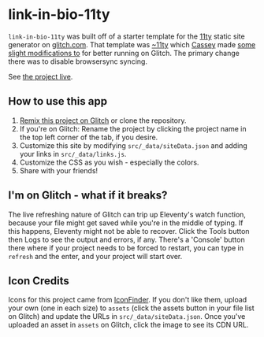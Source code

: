# link-in-bio-11ty

`link-in-bio-11ty` was built off of a starter template for the [11ty](https://11ty.io) static site generator on [glitch.com](https://glitch.com). That template was [~11ty](https://glitch.com/~11ty) which [Cassey](https://glitch.com/@cassey) made [some slight modifications to](https://glitch.com/~11ty-simple) for better running on Glitch. The primary change there was to disable browsersync syncing. 

See [the project live](https://link-in-bio-11ty.glitch.me/). 

## How to use this app
1. [Remix this project on Glitch](https://glitch.com/~link-in-bio-11ty) or clone the repository.
2. If you're on Glitch: Rename the project by clicking the project name in the top left corner of the tab, if you desire.
3. Customize this site by modifying `src/_data/siteData.json` and adding your links in `src/_data/links.js`. 
4. Customize the CSS as you wish - especially the colors.
5. Share with your friends!


## I'm on Glitch - what if it breaks?
The live refreshing nature of Glitch can trip up Eleventy's watch function, because your file might get saved while you're in the middle of typing. If this happens, Eleventy might not be able to recover. Click the Tools button then Logs to see the output and errors, if any. There's a 'Console' button there where if your project needs to be forced to restart, you can type in `refresh` and the enter, and your project will start over.

## Icon Credits
Icons for this project came from [IconFinder](https://www.iconfinder.com/icons/3775424/chemical_links_connection_connections_link_scheme_molecule_network_web_icon_icon). If you don't like them, upload your own (one in each size) to `assets` (click the assets button in your file list on Glitch) and update the URLs in `src/_data/siteData.json`. Once you've uploaded an asset in `assets` on Glitch, click the image to see its CDN URL. 
